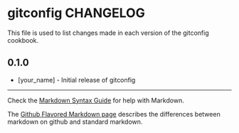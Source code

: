 gitconfig CHANGELOG
===============

This file is used to list changes made in each version of the gitconfig cookbook.

0.1.0
-----
- [your_name] - Initial release of gitconfig

- - -
Check the [Markdown Syntax Guide](http://daringfireball.net/projects/markdown/syntax) for help with Markdown.

The [Github Flavored Markdown page](http://github.github.com/github-flavored-markdown/) describes the differences between markdown on github and standard markdown.
